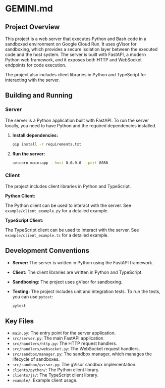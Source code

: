 # GEMINI.md

## Project Overview

This project is a web server that executes Python and Bash code in a sandboxed environment on Google Cloud Run. It uses gVisor for sandboxing, which provides a secure isolation layer between the executed code and the host system. The server is built with FastAPI, a modern Python web framework, and it exposes both HTTP and WebSocket endpoints for code execution.

The project also includes client libraries in Python and TypeScript for interacting with the server.

## Building and Running

### Server

The server is a Python application built with FastAPI. To run the server locally, you need to have Python and the required dependencies installed.

1.  **Install dependencies:**

    ```bash
    pip install -r requirements.txt
    ```

2.  **Run the server:**

    ```bash
    uvicorn main:app --host 0.0.0.0 --port 8080
    ```

### Client

The project includes client libraries in Python and TypeScript.

**Python Client:**

The Python client can be used to interact with the server. See `example/client_example.py` for a detailed example.

**TypeScript Client:**

The TypeScript client can be used to interact with the server. See `example/client_example.ts` for a detailed example.

## Development Conventions

*   **Server:** The server is written in Python using the FastAPI framework.
*   **Client:** The client libraries are written in Python and TypeScript.
*   **Sandboxing:** The project uses gVisor for sandboxing.
*   **Testing:** The project includes unit and integration tests. To run the tests, you can use `pytest`:

    ```bash
    pytest
    ```

## Key Files

*   `main.py`: The entry point for the server application.
*   `src/server.py`: The main FastAPI application.
*   `src/handlers/http.py`: The HTTP request handlers.
*   `src/handlers/websocket.py`: The WebSocket request handlers.
*   `src/sandbox/manager.py`: The sandbox manager, which manages the lifecycle of sandboxes.
*   `src/sandbox/gvisor.py`: The gVisor sandbox implementation.
*   `clients/python/`: The Python client library.
*   `clients/js/`: The TypeScript client library.
*   `example/`: Example client usage.
